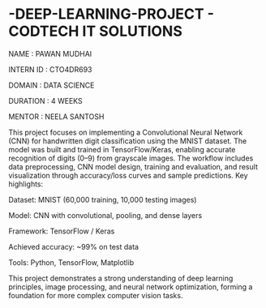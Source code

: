 # -DEEP-LEARNING-PROJECT - CODTECH IT SOLUTIONS
 
NAME : PAWAN MUDHAI

INTERN ID : CTO4DR693

DOMAIN : DATA SCIENCE

DURATION : 4 WEEKS

MENTOR : NEELA SANTOSH

This project focuses on implementing a Convolutional Neural Network (CNN) for handwritten digit classification using the MNIST dataset.
The model was built and trained in TensorFlow/Keras, enabling accurate recognition of digits (0–9) from grayscale images.
The workflow includes data preprocessing, CNN model design, training and evaluation, and result visualization through accuracy/loss curves and sample predictions.
Key highlights:

Dataset: MNIST (60,000 training, 10,000 testing images)

Model: CNN with convolutional, pooling, and dense layers

Framework: TensorFlow / Keras

Achieved accuracy: ~99% on test data

Tools: Python, TensorFlow, Matplotlib

This project demonstrates a strong understanding of deep learning principles, image processing, and neural network optimization, forming a foundation for more complex computer vision tasks.
